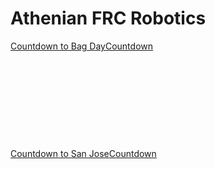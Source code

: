 # Athenian FRC Robotics

<div data-type="countdown" data-id="709342" class="tickcounter" style="width: 100%; position: relative; padding-bottom: 25%"><a href="//www.tickcounter.com/countdown/709342/countdown-to-bag-day" title="Countdown to Bag Day">Countdown to Bag Day</a><a href="//www.tickcounter.com/" title="Countdown">Countdown</a></div><script>(function(d, s, id) { var js, pjs = d.getElementsByTagName(s)[0]; if (d.getElementById(id)) return; js = d.createElement(s); js.id = id; js.src = "//www.tickcounter.com/static/js/loader.js"; pjs.parentNode.insertBefore(js, pjs); }(document, "script", "tickcounter-sdk"));</script>

##

<div data-type="countdown" data-id="709343" class="tickcounter" style="width: 100%; position: relative; padding-bottom: 25%"><a href="//www.tickcounter.com/countdown/709343/countdown-to-san-jose" title="Countdown to San Jose">Countdown to San Jose</a><a href="//www.tickcounter.com/" title="Countdown">Countdown</a></div><script>(function(d, s, id) { var js, pjs = d.getElementsByTagName(s)[0]; if (d.getElementById(id)) return; js = d.createElement(s); js.id = id; js.src = "//www.tickcounter.com/static/js/loader.js"; pjs.parentNode.insertBefore(js, pjs); }(document, "script", "tickcounter-sdk"));</script>

##
##